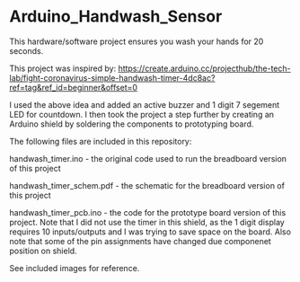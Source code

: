# Arduino_Handwash_Sensor
This hardware/software project ensures you wash your hands for 20 seconds.

This project was inspired by: https://create.arduino.cc/projecthub/the-tech-lab/fight-coronavirus-simple-handwash-timer-4dc8ac?ref=tag&ref_id=beginner&offset=0

I used the above idea and added an active buzzer and 1 digit 7 segement LED for countdown. I then took the project a step further by creating an Arduino shield by soldering the components to prototyping board.

The following files are included in this repository:

handwash_timer.ino - the original code used to run the breadboard version of this project

handwash_timer_schem.pdf - the schematic for the breadboard version of this project

handwash_timer_pcb.ino - the code for the prototype board version of this project. Note that I did not use the timer in this shield, as the 1 digit display requires 10 inputs/outputs and I was trying to save space on the board. Also note that some of the pin assignments have changed due componenet position on shield.

See included images for reference.

